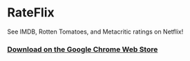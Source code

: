# RateFlix

See IMDB, Rotten Tomatoes, and Metacritic ratings on Netflix!

### [Download on the Google Chrome Web Store](https://chrome.google.com/webstore/detail/rateflix/dddmgiigenogheihnldadkdooelhepcg?hl=en "RateFlix on Chrome Web Store")
